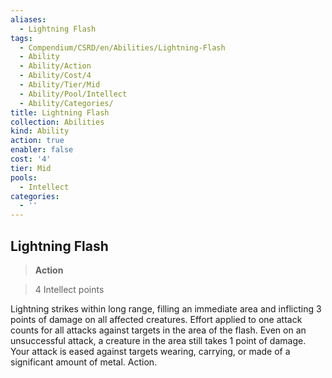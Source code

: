 ```yaml
---
aliases:
  - Lightning Flash
tags:
  - Compendium/CSRD/en/Abilities/Lightning-Flash
  - Ability
  - Ability/Action
  - Ability/Cost/4
  - Ability/Tier/Mid
  - Ability/Pool/Intellect
  - Ability/Categories/
title: Lightning Flash
collection: Abilities
kind: Ability
action: true
enabler: false
cost: '4'
tier: Mid
pools:
  - Intellect
categories:
  - ''
---
```

## Lightning Flash    
>**Action**    
>4 Intellect points  
    
Lightning strikes within long range, filling an immediate area and inflicting 3 points of damage on all affected creatures. Effort applied to one attack counts for all attacks against targets in the area of the flash. Even on an unsuccessful attack, a creature in the area still takes 1 point of damage. Your attack is eased against targets wearing, carrying, or made of a significant amount of metal. Action.  
  
